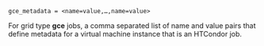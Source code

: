     gce_metadata = <name=value,…,name=value>

For grid type **gce** jobs, a comma separated list of name and value
pairs that define metadata for a virtual machine instance that is an
HTCondor job.
